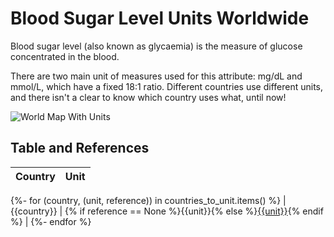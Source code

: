 <!--
SPDX-FileCopyrightText: 2022 Diego Elio Pettenò

SPDX-License-Identifier: 0BSD
-->

# Blood Sugar Level Units Worldwide

Blood sugar level (also known as glycaemia) is the measure of glucose concentrated in the blood.

There are two main unit of measures used for this attribute: mg/dL and mmol/L, which have a fixed 18:1 ratio.
Different countries use different units, and there isn't a clear to know which country uses what, until now!

![World Map With Units](worldmap.svg)

## Table and References

| Country | Unit |
| ------- | ---- |
{%- for (country, (unit, reference)) in countries_to_unit.items() %}
| {{country}} | {% if reference == None %}{{unit}}{% else %}[{{unit}}]({{reference}}){% endif %} |
{%- endfor %}
